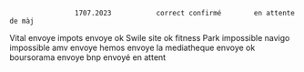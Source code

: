                     1707.2023           correct confirmé        en attente de màj
Vital               envoye
impots              envoye              ok
Swile               site                ok
fitness Park        impossible
navigo              impossible
amv                 envoye
hemos               envoye
la mediatheque      envoye              ok
boursorama          envoye
bnp                 envoyé                                      en attent